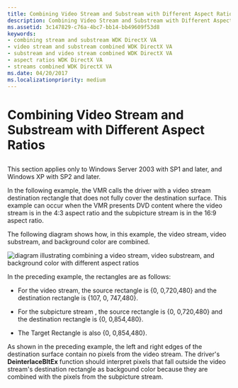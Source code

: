 ```yaml
---
title: Combining Video Stream and Substream with Different Aspect Ratios
description: Combining Video Stream and Substream with Different Aspect Ratios
ms.assetid: 3c147829-c76a-4bc7-bb14-bb49609f53d8
keywords:
- combining stream and substream WDK DirectX VA
- video stream and substream combined WDK DirectX VA
- substream and video stream combined WDK DirectX VA
- aspect ratios WDK DirectX VA
- streams combined WDK DirectX VA
ms.date: 04/20/2017
ms.localizationpriority: medium
---
```


# Combining Video Stream and Substream with Different Aspect Ratios


## <span id="ddk_combining_video_stream_and_substream_with_different_aspect_ratios_"></span><span id="DDK_COMBINING_VIDEO_STREAM_AND_SUBSTREAM_WITH_DIFFERENT_ASPECT_RATIOS_"></span>


This section applies only to Windows Server 2003 with SP1 and later, and Windows XP with SP2 and later.

In the following example, the VMR calls the driver with a video stream destination rectangle that does not fully cover the destination surface. This example can occur when the VMR presents DVD content where the video stream is in the 4:3 aspect ratio and the subpicture stream is in the 16:9 aspect ratio.

The following diagram shows how, in this example, the video stream, video substream, and background color are combined.

![diagram illustrating combining a video stream, video substream, and background color with different aspect ratios](images/trgrect2.png)

In the preceding example, the rectangles are as follows:

-   For the video stream, the source rectangle is {0, 0,720,480} and the destination rectangle is {107, 0, 747,480}.

-   For the subpicture stream , the source rectangle is {0, 0,720,480} and the destination rectangle is {0, 0,854,480}.

-   The Target Rectangle is also {0, 0,854,480}.

As shown in the preceding example, the left and right edges of the destination surface contain no pixels from the video stream. The driver's **DeinterlaceBltEx** function should interpret pixels that fall outside the video stream's destination rectangle as backgound color because they are combined with the pixels from the subpicture stream.

 

 





